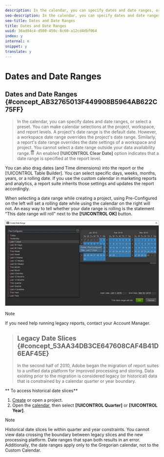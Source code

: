 ```yaml
---
description: In the calendar, you can specify dates and date ranges, or select a preset. You can make calendar selections at the project, workspace, and report levels. A project's date range is the default date. However, a workspace date range overrides the project's date range. Similarly, a report's date range overrides the date settings of a workspace and project. You cannot select a date range outside your data availability range.
seo-description: In the calendar, you can specify dates and date ranges, or select a preset. You can make calendar selections at the project, workspace, and report levels. A project's date range is the default date. However, a workspace date range overrides the project's date range. Similarly, a report's date range overrides the date settings of a workspace and project. You cannot select a date range outside your data availability range.
seo-title: Dates and Date Ranges
title: Dates and Date Ranges
uuid: 36ad94c4-d500-450c-8c60-a12cd4dbf064
index: y
internal: n
snippet: y
translate: y
---
```


# Dates and Date Ranges

## Dates and Date Ranges {#concept_AB32765013F449908B5964AB622C75FF}
>In the calendar, you can specify dates and date ranges, or select a preset. You can make calendar selections at the project, workspace, and report levels. A project's date range is the default date. However, a workspace date range overrides the project's date range. Similarly, a report's date range overrides the date settings of a workspace and project. You cannot select a date range outside your data availability range.![](assets/Delete_Standard.png) An enabled **[!UICONTROL  Clear Date]** option indicates that a date range is specified at the report level. 

You can also drag dates (and Time dimensions) into the report or the [!UICONTROL  Table Builder]. You can select specific days, weeks, months, years, or a rolling date. If you use the custom calendar in marketing reports and analytics, a report suite inherits those settings and updates the report accordingly. 

When selecting a date range while creating a project, using Pre-Configured on the left will set a rolling date while using the calendar on the right will not. An easy way to tell whether your date range is rolling is the statement “This date range will roll” next to the **[!UICONTROL  OK]** button. 

![](assets/daterange.jpeg) 

>[!NOTE]
>
>If you need help running legacy reports, contact your Account Manager.

>## Legacy Date Slices {#concept_53AA34DB3CE647608CAF4B41D6EAF45E}
>In the second half of 2010, Adobe began the migration of report suites to a unified data platform for improved processing and storing. Data existing prior to the migration is considered legacy (or historical) data that is constrained by a calendar quarter or year boundary.
<!-- c_legacy_data.xml -->
** To access historical date slices** 

1. [ Create](../ad_hoc_analysis_bucket/c_getting_started.md#task_918A4539134E4E62B00486DCB8D3D403) or open a project.
1. Open the [ calendar](../ad_hoc_analysis_bucket/c_dates.md#concept_E8A2E36E595C45C785ECB724CA37FA47), then select **[!UICONTROL  Quarter]** or **[!UICONTROL  Year]**.

>[!NOTE]
>
>Historical date slices lie within quarter and year constraints. You cannot view data crossing the boundary between legacy slices and the new processing platform. Date ranges that span both results in an error. Additionally, the date ranges apply only to the Gregorian calendar, not to the Custom Calendar.

